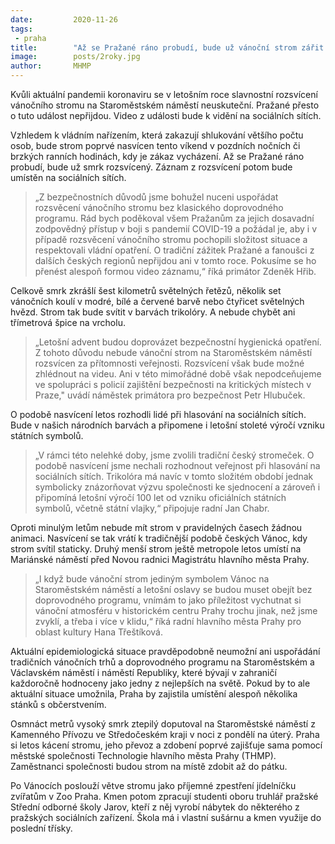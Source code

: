 ```yaml
---
date:         2020-11-26
tags:         
 - praha
title:        "Až se Pražané ráno probudí, bude už vánoční strom zářit. Noční rozsvícení bude na videu"
image: 	      posts/2roky.jpg
author:       MHMP
---
```


Kvůli aktuální pandemii koronaviru se v letošním roce slavnostní rozsvícení vánočního stromu na Staroměstském náměstí neuskuteční. Pražané přesto o tuto událost nepřijdou. Video z události bude k vidění na sociálních sítích.

Vzhledem k vládním nařízením, která zakazují shlukování většího počtu osob, bude strom poprvé nasvícen tento víkend v pozdních nočních či brzkých ranních hodinách, kdy je zákaz vycházení. Až se Pražané ráno probudí, bude už smrk rozsvícený. Záznam z rozsvícení potom bude umístěn na sociálních sítích.

> „Z bezpečnostních důvodů jsme bohužel nuceni uspořádat rozsvěcení vánočního stromu bez klasického doprovodného programu. Rád bych poděkoval všem Pražanům za jejich dosavadní zodpovědný přístup v boji s pandemií COVID-19 a požádal je, aby i v případě rozsvěcení vánočního stromu pochopili složitost situace a respektovali vládní opatření. O tradiční zážitek Pražané a fanoušci z dalších českých regionů nepřijdou ani v tomto roce. Pokusíme se ho přenést alespoň formou video záznamu,“ říká primátor Zdeněk Hřib.

Celkově smrk zkrášlí šest kilometrů světelných řetězů, několik set vánočních koulí v modré, bílé a červené barvě nebo čtyřicet světelných hvězd. Strom tak bude svítit v barvách trikolóry. A nebude chybět ani třímetrová špice na vrcholu.

> „Letošní advent budou doprovázet bezpečnostní hygienická opatření. Z tohoto důvodu nebude vánoční strom na Staroměstském náměstí rozsvícen za přítomnosti veřejnosti. Rozsvícení však bude možné zhlédnout na videu. Ani v této mimořádné době však nepodceňujeme ve spolupráci s policií zajištění bezpečnosti na kritických místech v Praze," uvádí náměstek primátora pro bezpečnost Petr Hlubuček.

O podobě nasvícení letos rozhodli lidé při hlasování na sociálních sítích. Bude v našich národních barvách a připomene i letošní stoleté výročí vzniku státních symbolů.

> „V rámci této nelehké doby, jsme zvolili tradiční český stromeček. O podobě nasvícení jsme nechali rozhodnout veřejnost při hlasování na sociálních sítích. Trikolóra má navíc v tomto složitém období jednak symbolicky znázorňovat výzvu společnosti ke sjednocení a zároveň i připomíná letošní výročí 100 let od vzniku oficiálních státních symbolů, včetně státní vlajky,“ připojuje radní Jan Chabr.

Oproti minulým letům nebude mít strom v pravidelných časech žádnou animaci. Nasvícení se tak vrátí k tradičnější podobě českých Vánoc, kdy strom svítil staticky. Druhý menší strom ještě metropole letos umístí na Mariánské náměstí před Novou radnici Magistrátu hlavního města Prahy.

> „I když bude vánoční strom jediným symbolem Vánoc na Staroměstském náměstí a letošní oslavy se budou muset obejít bez doprovodného programu, vnímám to jako příležitost vychutnat si vánoční atmosféru v historickém centru Prahy trochu jinak, než jsme zvyklí, a třeba i více v klidu,“ říká radní hlavního města Prahy pro oblast kultury Hana Třeštíková.

Aktuální epidemiologická situace pravděpodobně neumožní ani uspořádání tradičních vánočních trhů a doprovodného programu na Staroměstském a Václavském náměstí i náměstí Republiky, které bývají v zahraničí každoročně hodnoceny jako jedny z nejlepších na světě. Pokud by to ale aktuální situace umožnila, Praha by zajistila umístění alespoň několika stánků s občerstvením.

Osmnáct metrů vysoký smrk ztepilý doputoval na Staroměstské náměstí z Kamenného Přívozu ve Středočeském kraji v noci z pondělí na úterý. Praha si letos kácení stromu, jeho převoz a zdobení poprvé zajišťuje sama pomocí městské společnosti Technologie hlavního města Prahy (THMP). Zaměstnanci společnosti budou strom na místě zdobit až do pátku.

Po Vánocích poslouží větve stromu jako příjemné zpestření jídelníčku zvířatům v Zoo Praha. Kmen potom zpracují studenti oboru truhlář pražské Střední odborné školy Jarov, kteří z něj vyrobí nábytek do některého z pražských sociálních zařízení. Škola má i vlastní sušárnu a kmen využije do poslední třísky.
